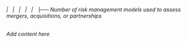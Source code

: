 ###### |   |   |   |   |   ├── Number of risk management models used to assess mergers, acquisitions, or partnerships

*Add content here*